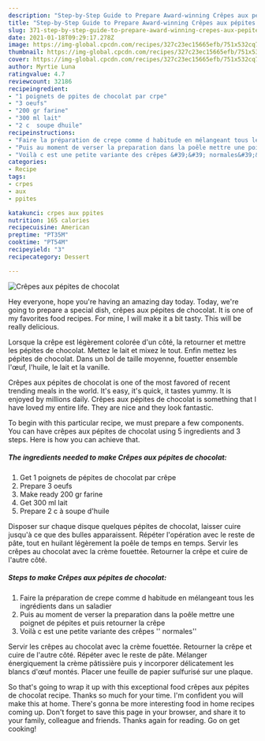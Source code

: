 ```yaml
---
description: "Step-by-Step Guide to Prepare Award-winning Crêpes aux pépites de chocolat"
title: "Step-by-Step Guide to Prepare Award-winning Crêpes aux pépites de chocolat"
slug: 371-step-by-step-guide-to-prepare-award-winning-crepes-aux-pepites-de-chocolat
date: 2021-01-18T09:29:17.278Z
image: https://img-global.cpcdn.com/recipes/327c23ec15665efb/751x532cq70/crepes-aux-pepites-de-chocolat-photo-principale-de-la-recette.jpg
thumbnail: https://img-global.cpcdn.com/recipes/327c23ec15665efb/751x532cq70/crepes-aux-pepites-de-chocolat-photo-principale-de-la-recette.jpg
cover: https://img-global.cpcdn.com/recipes/327c23ec15665efb/751x532cq70/crepes-aux-pepites-de-chocolat-photo-principale-de-la-recette.jpg
author: Myrtie Luna
ratingvalue: 4.7
reviewcount: 32186
recipeingredient:
- "1 poignets de ppites de chocolat par crpe"
- "3 oeufs"
- "200 gr farine"
- "300 ml lait"
- "2 c  soupe dhuile"
recipeinstructions:
- "Faire la préparation de crepe comme d habitude en mélangeant tous les ingrédients dans un saladier"
- "Puis au moment de verser la preparation dans la poêle mettre une poignet de pépites et puis retourner la crêpe"
- "Voilà c est une petite variante des crêpes &#39;&#39; normales&#39;&#39;"
categories:
- Recipe
tags:
- crpes
- aux
- ppites

katakunci: crpes aux ppites 
nutrition: 165 calories
recipecuisine: American
preptime: "PT35M"
cooktime: "PT54M"
recipeyield: "3"
recipecategory: Dessert

---
```



![Crêpes aux pépites de chocolat](https://img-global.cpcdn.com/recipes/327c23ec15665efb/751x532cq70/crepes-aux-pepites-de-chocolat-photo-principale-de-la-recette.jpg)

Hey everyone, hope you're having an amazing day today. Today, we're going to prepare a special dish, crêpes aux pépites de chocolat. It is one of my favorites food recipes. For mine, I will make it a bit tasty. This will be really delicious.

Lorsque la crêpe est légèrement colorée d&#39;un côté, la retourner et mettre les pépites de chocolat. Mettez le lait et mixez le tout. Enfin mettez les pépites de chocolat. Dans un bol de taille moyenne, fouetter ensemble l&#39;œuf, l&#39;huile, le lait et la vanille.

Crêpes aux pépites de chocolat is one of the most favored of recent trending meals in the world. It's easy, it's quick, it tastes yummy. It is enjoyed by millions daily. Crêpes aux pépites de chocolat is something that I have loved my entire life. They are nice and they look fantastic.


To begin with this particular recipe, we must prepare a few components. You can have crêpes aux pépites de chocolat using 5 ingredients and 3 steps. Here is how you can achieve that.

<!--inarticleads1-->

##### The ingredients needed to make Crêpes aux pépites de chocolat:

1. Get 1 poignets de pépites de chocolat par crêpe
1. Prepare 3 oeufs
1. Make ready 200 gr farine
1. Get 300 ml lait
1. Prepare 2 c à soupe d&#39;huile


Disposer sur chaque disque quelques pépites de chocolat, laisser cuire jusqu&#39;à ce que des bulles apparaissent. Répéter l&#39;opération avec le reste de pâte, tout en huilant légèrement la poêle de temps en temps. Servir les crêpes au chocolat avec la crème fouettée. Retourner la crêpe et cuire de l&#39;autre côté. 

<!--inarticleads2-->

##### Steps to make Crêpes aux pépites de chocolat:

1. Faire la préparation de crepe comme d habitude en mélangeant tous les ingrédients dans un saladier
1. Puis au moment de verser la preparation dans la poêle mettre une poignet de pépites et puis retourner la crêpe
1. Voilà c est une petite variante des crêpes &#39;&#39; normales&#39;&#39;


Servir les crêpes au chocolat avec la crème fouettée. Retourner la crêpe et cuire de l&#39;autre côté. Répéter avec le reste de pâte. Mélanger énergiquement la crème pâtissière puis y incorporer délicatement les blancs d&#39;œuf montés. Placer une feuille de papier sulfurisé sur une plaque. 

So that's going to wrap it up with this exceptional food crêpes aux pépites de chocolat recipe. Thanks so much for your time. I'm confident you will make this at home. There's gonna be more interesting food in home recipes coming up. Don't forget to save this page in your browser, and share it to your family, colleague and friends. Thanks again for reading. Go on get cooking!
